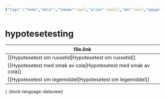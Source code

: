 ```yaml
---
{"tags":["tema","meta"],"temaer":null,"alias":[null],"del":null,"oppgave":null,"fag":null,"eksamen":null,"dg-publish":true,"title":"hypotesetesting","date":"2023-06-01","modified":"2023-06-01","permalink":"/temaer/hypotesetesting/","dgPassFrontmatter":true}
---
```



# hypotesetesting
| file.link                                                           |
| ------------------------------------------------------------------- |
| [[Hypotesetest om russetid\|Hypotesetest om russetid]]           |
| [[Hypotesetest med smak av cola\|Hypotesetest med smak av cola]] |
| [[Hypotesetest om legemiddel\|Hypotesetest om legemiddel]]       |

{ .block-language-dataview}
